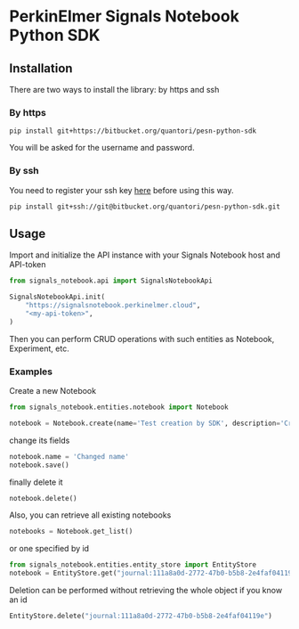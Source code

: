 # PerkinElmer Signals Notebook Python SDK

## Installation
There are two ways to install the library: by https and ssh

### By https
```shell
pip install git+https://bitbucket.org/quantori/pesn-python-sdk
```
You will be asked for the username and password.

### By ssh
You need to register your ssh key [here](https://bitbucket.org/account/settings/ssh-keys/) before using this way.
```shell
pip install git+ssh://git@bitbucket.org/quantori/pesn-python-sdk.git
```

## Usage

Import and initialize the API instance with your Signals Notebook host and API-token
```python
from signals_notebook.api import SignalsNotebookApi

SignalsNotebookApi.init(
    "https://signalsnotebook.perkinelmer.cloud",
    "<my-api-token>",
)
```
Then you can perform CRUD operations with such entities as Notebook, Experiment, etc.

### Examples
Create a new Notebook
```python
from signals_notebook.entities.notebook import Notebook

notebook = Notebook.create(name='Test creation by SDK', description='Created by me')
```
change its fields
```python
notebook.name = 'Changed name'
notebook.save()
```
finally delete it
```python
notebook.delete()
```
Also, you can retrieve all existing notebooks
```python
notebooks = Notebook.get_list()
```
or one specified by id
```python
from signals_notebook.entities.entity_store import EntityStore
notebook = EntityStore.get("journal:111a8a0d-2772-47b0-b5b8-2e4faf04119e")
```
Deletion can be performed without retrieving the whole object if you know an id
```python
EntityStore.delete("journal:111a8a0d-2772-47b0-b5b8-2e4faf04119e")
```
